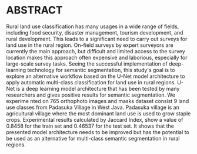 # ABSTRACT

Rural land use classification has many usages in a wide range of fields, including food security, disaster 
management, tourism development, and rural development. This leads to a significant need to carry out surveys for land use in the 
rural region. On-field surveys by expert surveyors are currently the main approach, but difficult and limited access to the survey 
location makes this approach often expensive and laborious, especially for large-scale survey tasks. Seeing the successful 
implementation of deep-learning technology for semantic segmentation, this study's goal is to explore an alternative workflow based 
on the U-Net model architecture to apply automatic multi-class classification for land use in rural regions. U-Net is a deep learning 
model architecture that has been tested by many researchers and gives positive results for semantic segmentation. We experime nted 
on 765 orthophoto images and masks dataset consist 9 land use classes from Padasuka Village in West Java. Padasuka village is an 
agricultural village where the most dominant land use is used to grow staple crops. Experimental results calculated by Jaccard Index, 
show a value of 0.8458 for the train set and 0.46537 for the test set. It shows that the presented model architecture needs to be 
improved but has the potential to be used as an alternative for multi-class semantic segmentation in rural regions.
